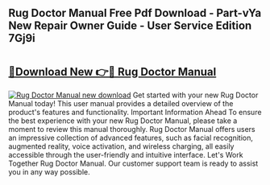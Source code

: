 ## Rug Doctor Manual Free Pdf Download - Part-vYa New Repair Owner Guide - User Service Edition 7Gj9i

# <h2><a href="http://cf20840.oget.top/?id=Rug+Doctor+Manual">🔗Download New 👉🔴 Rug Doctor Manual</a></h2>

[![Rug Doctor Manual new download](https://i.imgur.com/5g1atiW.png)](http://cf20840.oget.top/?id=Rug+Doctor+Manual)
Get started with your new Rug Doctor Manual today! This user manual provides a detailed overview of the product's features and functionality. Important Information Ahead To ensure the best experience with your new Rug Doctor Manual, please take a moment to review this manual thoroughly. Rug Doctor Manual offers users an impressive collection of advanced features, such as facial recognition, augmented reality, voice activation, and wireless charging, all easily accessible through the user-friendly and intuitive interface. Let's Work Together Rug Doctor Manual. Our customer support team is ready to assist you in any way possible.
